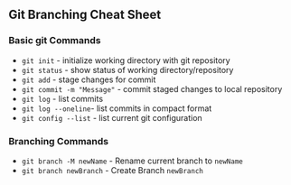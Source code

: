 ## Git Branching Cheat Sheet

### Basic git Commands
* `git init` - initialize working directory with git repository
* `git status` - show status of working directory/repository
* `git add` - stage changes for commit
* `git commit -m "Message"` - commit staged changes to local repository
* `git log` - list commits
* `git log --oneline`- list commits in compact format
* `git config --list` - list current git configuration 

### Branching Commands
* `git branch -M newName` - Rename current branch to `newName`
* `git branch newBranch` - Create Branch `newBranch`
